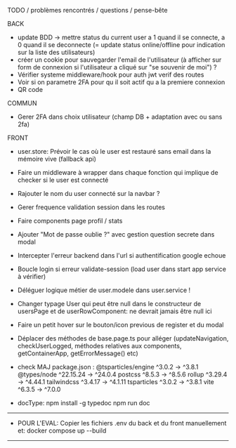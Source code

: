 TODO / problèmes rencontrés / questions / pense-bête

BACK

- update BDD -> mettre status du current user a 1 quand il se connecte, a 0 quand il se deconnecte (= update status online/offline pour indication sur la liste des utilisateurs)
- créer un cookie pour sauvegarder l'email de l'utilisateur (à afficher sur form de connexion si l'utilisateur a cliqué sur "se souvenir de moi") ?
- Vérifier systeme middleware/hook pour auth jwt verif des routes
- Voir si on parametre 2FA pour qu il soit actif qu a la premiere connexion
- QR code


COMMUN

- Gerer 2FA dans choix utilisateur (champ DB + adaptation avec ou sans 2fa)

FRONT

- user.store: Prévoir le cas où le user est restauré sans email dans la mémoire vive (fallback api)
- Faire un middleware à wrapper dans chaque fonction qui implique de checker si le user est connecté
- Rajouter le nom du user connecté sur la navbar ?
- Gerer frequence validation session dans les routes
- Faire components page profil / stats
- Ajouter "Mot de passe oublie ?" avec gestion question secrete dans modal
- Intercepter l'erreur backend dans l'url si authentification google echoue
- Boucle login si erreur validate-session (load user dans start app service à vérifier)
- Déléguer logique métier de user.modele dans user.service !
- Changer typage User qui peut être null dans le constructeur de usersPage et de userRowComponent: ne devrait jamais être null ici
- Faire un petit hover sur le bouton/icon previous de register et du modal
- Déplacer des méthodes de base.page.ts pour alléger (updateNavigation, checkUserLogged, méthodes relatives aux components,
getContainerApp, getErrorMessage() etc)

- check MAJ package.json :
 @tsparticles/engine         ^3.0.2  →   ^3.8.1
 @types/node              ^22.15.24  →  ^24.0.4
 postcss                     ^8.5.3  →   ^8.5.6
 rollup                     ^3.29.4  →  ^4.44.1
 tailwindcss                ^3.4.17  →  ^4.1.11
 tsparticles                 ^3.0.2  →   ^3.8.1
 vite                        ^6.3.5  →   ^7.0.0

- docType:	npm install -g typedoc
			npm run doc

------------------------------------------------------------------------
- POUR L'EVAL:
Copier les fichiers .env du back et du front manuellement et:
docker compose up --build
------------------------------------------------------------------------